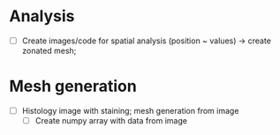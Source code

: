 # Analysis
- [ ] Create images/code for spatial analysis (position ~ values) -> create zonated mesh; 

# Mesh generation
- [ ] Histology image with staining; mesh generation from image
  - [ ] Create numpy array with data from image 
